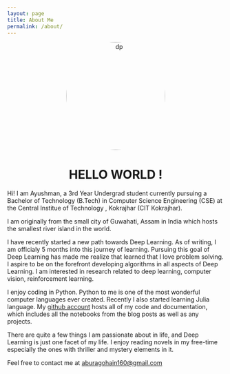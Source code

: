 ```yaml
---
layout: page
title: About Me
permalink: /about/
---
```


<style>
    img.rounded-corners {
        border-radius: 50%;
    }
</style>

<div align="center">
    <img src="https://www.dropbox.com/s/602juvgb0dfdbj3/git.jpeg?raw=1" alt="dp" width="230" height="250"
        class="rounded-corners">
</div>

<div align="center">
    <h1><b>HELLO WORLD !</b></h1>
</div>

Hi! I am Ayushman, a 3rd Year Undergrad student currently pursuing a Bachelor of Technology (B.Tech) in Computer Science Engineering (CSE) at the Central Institue of Technology , Kokrajhar (CIT Kokrajhar). 

I am originally from the small city of Guwahati, Assam in India which hosts the smallest river island in the world.

I have recently started a new path towards Deep Learning. As of writing, I am officialy 5 months into this journey of learning. Pursuing this goal of Deep Learning has made me realize that learned that I love problem solving. I aspire to be on the forefront developing algorithms in all aspects of Deep Learning. I am interested in research related to deep learning, computer vision, reinforcement learning.

I enjoy coding in Python. Python to me is one of the most wonderful computer languages ever created. Recently I also started learning Julia language. My [github account](https://github.com/benihime91) hosts all of my code and documentation, which includes all the notebooks from the blog posts as well as any projects.

There are quite a few things I am passionate about in life, and Deep Learning is just one facet of my life. I enjoy reading novels in my free-time especially the ones with thriller and mystery elements in it.

Feel free to contact me at aburagohain160@gmail.com

